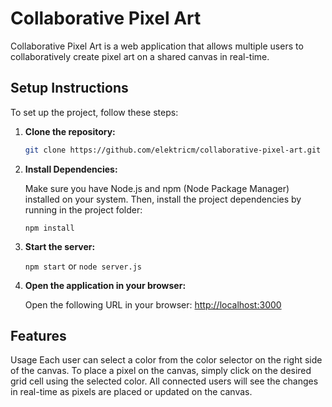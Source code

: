 # Collaborative Pixel Art

Collaborative Pixel Art is a web application that allows multiple users to collaboratively create pixel art on a shared canvas in real-time.

## Setup Instructions

To set up the project, follow these steps:

1. **Clone the repository:**

   ```bash
   git clone https://github.com/elektricm/collaborative-pixel-art.git ```

2. **Install Dependencies:**

    Make sure you have Node.js and npm (Node Package Manager) installed on your system. Then, install the project dependencies by running in the project folder:

    ```npm install```

3. **Start the server:**

    ```npm start```
    or
    ```node server.js```

4. **Open the application in your browser:**

    Open the following URL in your browser: [http://localhost:3000](http://localhost:3000)

## Features

Usage
Each user can select a color from the color selector on the right side of the canvas.
To place a pixel on the canvas, simply click on the desired grid cell using the selected color.
All connected users will see the changes in real-time as pixels are placed or updated on the canvas.
